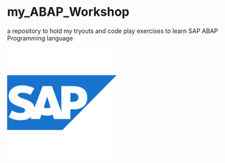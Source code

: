 # my_ABAP_Workshop
a repository to hold my tryouts and code play exercises to learn SAP ABAP Programming language

![SAP Logo](sap.png)
